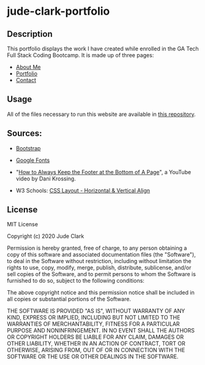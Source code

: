 # jude-clark-portfolio

## Description
This portfolio displays the work I have created while enrolled in the GA Tech Full Stack Coding Bootcamp. It is made up of three pages:

* [About Me](https://judeclark19.github.io/jude-clark-portfolio/)
* [Portfolio](https://judeclark19.github.io/jude-clark-portfolio/portfolio.html)
* [Contact](https://judeclark19.github.io/jude-clark-portfolio/contact.html)

## Usage

All of the files necessary to run this website are available in [this repository](https://github.com/judeclark19/jude-clark-portfolio).

## Sources:

* [Bootstrap](https://getbootstrap.com/docs/4.5/getting-started/introduction/)

* [Google Fonts](https://fonts.google.com/)

* "[How to Always Keep the Footer at the Bottom of A Page](https://www.youtube.com/watch?v=qlCIXXhSX6Y)", a YouTube video by Dani Krossing.

* W3 Schools: [CSS Layout - Horizontal & Vertical Align](https://www.w3schools.com/css/css_align.asp)

## License
MIT License

Copyright (c) 2020 Jude Clark

Permission is hereby granted, free of charge, to any person obtaining a copy
of this software and associated documentation files (the "Software"), to deal
in the Software without restriction, including without limitation the rights
to use, copy, modify, merge, publish, distribute, sublicense, and/or sell
copies of the Software, and to permit persons to whom the Software is
furnished to do so, subject to the following conditions:

The above copyright notice and this permission notice shall be included in all
copies or substantial portions of the Software.

THE SOFTWARE IS PROVIDED "AS IS", WITHOUT WARRANTY OF ANY KIND, EXPRESS OR
IMPLIED, INCLUDING BUT NOT LIMITED TO THE WARRANTIES OF MERCHANTABILITY,
FITNESS FOR A PARTICULAR PURPOSE AND NONINFRINGEMENT. IN NO EVENT SHALL THE
AUTHORS OR COPYRIGHT HOLDERS BE LIABLE FOR ANY CLAIM, DAMAGES OR OTHER
LIABILITY, WHETHER IN AN ACTION OF CONTRACT, TORT OR OTHERWISE, ARISING FROM,
OUT OF OR IN CONNECTION WITH THE SOFTWARE OR THE USE OR OTHER DEALINGS IN THE
SOFTWARE.